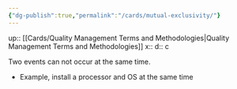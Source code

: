```yaml
---
{"dg-publish":true,"permalink":"/cards/mutual-exclusivity/"}
---
```


up:: [[Cards/Quality Management Terms and Methodologies\|Quality Management Terms and Methodologies]] 
x:: 
d:: c

Two events can not occur at the same time.
- Example, install a processor and OS at the same time